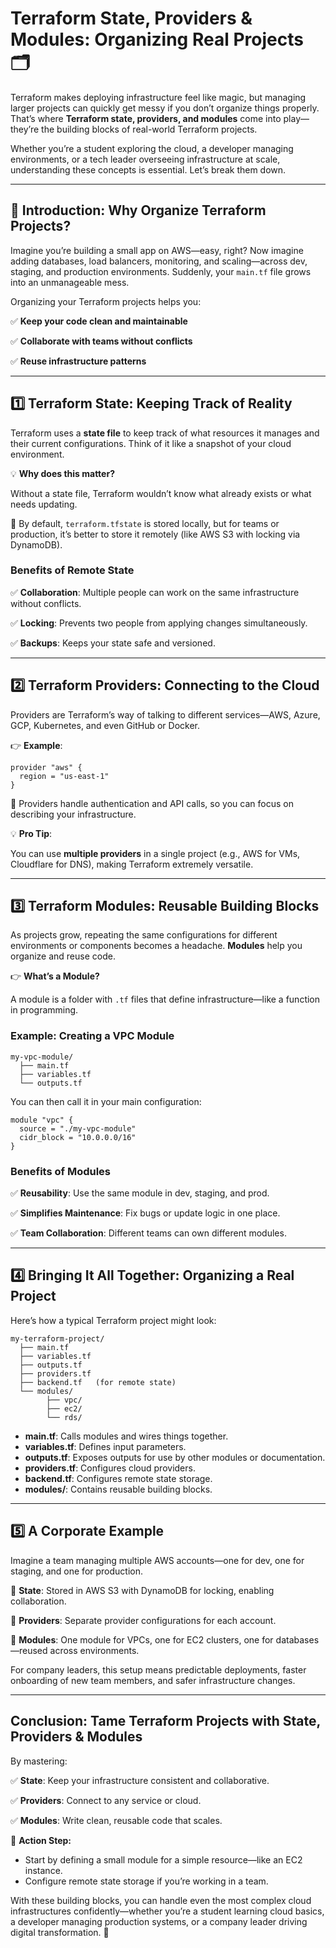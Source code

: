 # Terraform State, Providers & Modules: Organizing Real Projects 🗂️

Terraform makes deploying infrastructure feel like magic, but managing larger projects can quickly get messy if you don’t organize things properly. That’s where **Terraform state, providers, and modules** come into play—they’re the building blocks of real-world Terraform projects.

Whether you’re a student exploring the cloud, a developer managing environments, or a tech leader overseeing infrastructure at scale, understanding these concepts is essential. Let’s break them down.

---

## 🌟 Introduction: Why Organize Terraform Projects?

Imagine you’re building a small app on AWS—easy, right? Now imagine adding databases, load balancers, monitoring, and scaling—across dev, staging, and production environments. Suddenly, your `main.tf` file grows into an unmanageable mess.

Organizing your Terraform projects helps you:

✅ **Keep your code clean and maintainable**

✅ **Collaborate with teams without conflicts**

✅ **Reuse infrastructure patterns**

---

## 1️⃣ Terraform State: Keeping Track of Reality

Terraform uses a **state file** to keep track of what resources it manages and their current configurations. Think of it like a snapshot of your cloud environment.

💡 **Why does this matter?**

Without a state file, Terraform wouldn’t know what already exists or what needs updating.

🔹 By default, `terraform.tfstate` is stored locally, but for teams or production, it’s better to store it remotely (like AWS S3 with locking via DynamoDB).

### Benefits of Remote State

✅ **Collaboration**: Multiple people can work on the same infrastructure without conflicts.

✅ **Locking**: Prevents two people from applying changes simultaneously.

✅ **Backups**: Keeps your state safe and versioned.

---

## 2️⃣ Terraform Providers: Connecting to the Cloud

Providers are Terraform’s way of talking to different services—AWS, Azure, GCP, Kubernetes, and even GitHub or Docker.

👉 **Example**:

```hcl
provider "aws" {
  region = "us-east-1"
}

```

🔹 Providers handle authentication and API calls, so you can focus on describing your infrastructure.

💡 **Pro Tip**:

You can use **multiple providers** in a single project (e.g., AWS for VMs, Cloudflare for DNS), making Terraform extremely versatile.

---

## 3️⃣ Terraform Modules: Reusable Building Blocks

As projects grow, repeating the same configurations for different environments or components becomes a headache. **Modules** help you organize and reuse code.

👉 **What’s a Module?**

A module is a folder with `.tf` files that define infrastructure—like a function in programming.

### Example: Creating a VPC Module

```
my-vpc-module/
  ├── main.tf
  ├── variables.tf
  └── outputs.tf

```

You can then call it in your main configuration:

```hcl
module "vpc" {
  source = "./my-vpc-module"
  cidr_block = "10.0.0.0/16"
}

```

### Benefits of Modules

✅ **Reusability**: Use the same module in dev, staging, and prod.

✅ **Simplifies Maintenance**: Fix bugs or update logic in one place.

✅ **Team Collaboration**: Different teams can own different modules.

---

## 4️⃣ Bringing It All Together: Organizing a Real Project

Here’s how a typical Terraform project might look:

```
my-terraform-project/
  ├── main.tf
  ├── variables.tf
  ├── outputs.tf
  ├── providers.tf
  ├── backend.tf   (for remote state)
  └── modules/
        ├── vpc/
        ├── ec2/
        └── rds/

```

- **main.tf**: Calls modules and wires things together.
- **variables.tf**: Defines input parameters.
- **outputs.tf**: Exposes outputs for use by other modules or documentation.
- **providers.tf**: Configures cloud providers.
- **backend.tf**: Configures remote state storage.
- **modules/**: Contains reusable building blocks.

---

## 5️⃣ A Corporate Example

Imagine a team managing multiple AWS accounts—one for dev, one for staging, and one for production.

🔹 **State**: Stored in AWS S3 with DynamoDB for locking, enabling collaboration.

🔹 **Providers**: Separate provider configurations for each account.

🔹 **Modules**: One module for VPCs, one for EC2 clusters, one for databases—reused across environments.

For company leaders, this setup means predictable deployments, faster onboarding of new team members, and safer infrastructure changes.

---

## Conclusion: Tame Terraform Projects with State, Providers & Modules

By mastering:

✅ **State**: Keep your infrastructure consistent and collaborative.

✅ **Providers**: Connect to any service or cloud.

✅ **Modules**: Write clean, reusable code that scales.

📌 **Action Step:**

- Start by defining a small module for a simple resource—like an EC2 instance.
- Configure remote state storage if you’re working in a team.

With these building blocks, you can handle even the most complex cloud infrastructures confidently—whether you’re a student learning cloud basics, a developer managing production systems, or a company leader driving digital transformation. 🚀